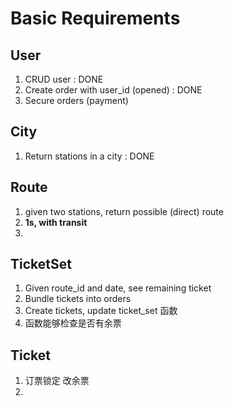 # Basic Requirements

## User
1. CRUD user : DONE
2. Create order with user_id (opened) : DONE
3. Secure orders (payment)

## City
1. Return stations in a city : DONE

## Route
1. given two stations, return possible (direct) route 
2. **1s, with transit** 
3. 

## TicketSet
1. Given route_id and date, see remaining ticket
2. Bundle tickets into orders
3. Create tickets, update ticket_set 函数
4. 函数能够检查是否有余票 

##  Ticket
1. 订票锁定 改余票
2. 